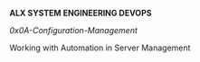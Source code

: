 __ALX SYSTEM ENGINEERING DEVOPS__

_0x0A-Configuration-Management_

Working with Automation in Server Management
